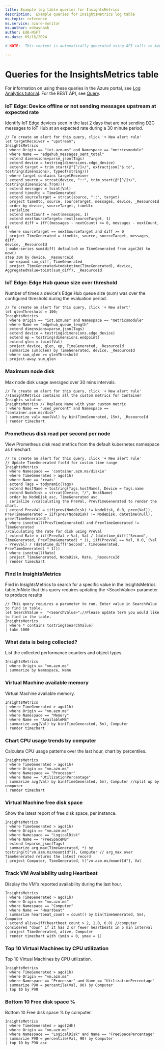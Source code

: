 ```yaml
---
title: Example log table queries for InsightsMetrics
description:  Example queries for InsightsMetrics log table
ms.topic: reference
ms.service: azure-monitor
ms.author: edbaynash
author: EdB-MSFT
ms.date: 09/16/2024

# NOTE:  This content is automatically generated using API calls to Azure. Any edits made on these files will be overwritten in the next run of the script. 

---
```


# Queries for the InsightsMetrics table

For information on using these queries in the Azure portal, see [Log Analytics tutorial](/azure/azure-monitor/logs/log-analytics-tutorial). For the REST API, see [Query](/rest/api/loganalytics/query).


### IoT Edge: Device offline or not sending messages upstream at expected rate  


Identify IoT Edge devices seen in the last 2 days that are not sending D2C messages to IoT Hub at an expected rate during a 30 minute period.  

```query
// To create an alert for this query, click '+ New alert rule'
let targetReceiver = "upstream";
InsightsMetrics
| where Origin == "iot.azm.ms" and Namespace == "metricsmodule"
| where Name == "edgehub_messages_sent_total"
| extend dimensions=parse_json(Tags)
| extend device = tostring(dimensions.edge_device)
| extend target = trim_start(@"[^/]+/", extractjson("$.to", 
tostring(dimensions), typeof(string)))
| where target contains targetReceiver
| extend source = strcat(device, "::", trim_start(@"[^/]+/", 
tostring(dimensions.from)))
| extend messages = toint(Val)
| extend timeUtc = TimeGenerated
| extend sourceTarget = strcat(source, "::", target)
| project timeUtc, source, sourceTarget, messages, device, _ResourceId
| order by device, sourceTarget, timeUtc
| serialize
| extend nextCount = next(messages, 1)
| extend nextSourceTarget= next(sourceTarget, 1)
| extend diff = iff((messages - nextCount) >= 0, messages - nextCount, 0)
| where sourceTarget == nextSourceTarget and diff >= 0
| project TimeGenerated = timeUtc, source, sourceTarget, messages, diff, 
device, _ResourceId
| make-series sum(diff) default=0 on TimeGenerated from ago(2d) to now() 
step 30m by device, _ResourceId
| mv-expand sum_diff, TimeGenerated
| project TimeGenerated=todatetime(TimeGenerated), device, 
AggregatedValue=toint(sum_diff), _ResourceId
```



### IoT Edge: Edge Hub queue size over threshold  


Number of times a device's Edge Hub queue size (sum) was over the configured threshold during the evaluation period.  

```query
// To create an alert for this query, click '+ New alert' 
let qlenThreshold = 100;
InsightsMetrics
| where Origin == "iot.azm.ms" and Namespace == "metricsmodule"
| where Name == "edgehub_queue_length"
| extend dimensions=parse_json(Tags)
| extend device = tostring(dimensions.edge_device)
| extend ep = tostring(dimensions.endpoint)
| extend qlen = toint(Val)
| project device, qlen, ep, TimeGenerated, _ResourceId
| summarize sum(qlen) by TimeGenerated, device, _ResourceId
| where sum_qlen >= qlenThreshold
| project-away sum_qlen
```



### Maximum node disk   


Max node disk usage averaged over 30 mins intervals.  

```query
// To create an alert for this query, click '+ New alert rule'
//InsightMetrics contains all the custom metrics for Container Insights solution
InsightsMetrics // Replace Name with your custom metric
| where Name == "used_percent" and Namespace == "container.azm.ms/disk" 
| summarize val= max(Val) by bin(TimeGenerated, 15m), _ResourceId
| render timechart
```



### Prometheus disk read per second per node  


View Prometheus disk read metrics from the default kubernetes namespace as timechart.  

```query
// To create an alert for this query, click '+ New alert rule'
// Update TimeGenerated field for custom time range
InsightsMetrics
| where Namespace == 'container.azm.ms/diskio'
| where TimeGenerated > ago(1h)
| where Name == 'reads'
| extend Tags = todynamic(Tags)
| extend HostName = tostring(Tags.hostName), Device = Tags.name
| extend NodeDisk = strcat(Device, "/", HostName)
| order by NodeDisk asc, TimeGenerated asc
| serialize //calculating the PreVal, PrevTimeGenerated to render the chart.
| extend PrevVal = iif(prev(NodeDisk) != NodeDisk, 0.0, prev(Val)), PrevTimeGenerated = iif(prev(NodeDisk) != NodeDisk, datetime(null), prev(TimeGenerated))
| where isnotnull(PrevTimeGenerated) and PrevTimeGenerated != TimeGenerated
//Calculating the rate for disk using PreVal
| extend Rate = iif(PrevVal > Val, Val / (datetime_diff('Second', TimeGenerated, PrevTimeGenerated) * 1), iif(PrevVal == Val, 0.0, (Val - PrevVal) / (datetime_diff('Second', TimeGenerated, PrevTimeGenerated) * 1)))
| where isnotnull(Rate)
| project TimeGenerated, NodeDisk, Rate, _ResourceId
| render timechart
```



### Find In InsightsMetrics  


Find in InsightsMetrics to search for a specific value in the InsightsMetrics table./nNote that this query requires updating the \<SeachValue\> parameter to produce results  

```query
// This query requires a parameter to run. Enter value in SearchValue to find in table.
let SearchValue =  "<SearchValue>";//Please update term you would like to find in the table.
InsightsMetrics
| where * contains tostring(SearchValue)
| take 1000
```



### What data is being collected?  


List the collected performance counters and object types.  

```query
InsightsMetrics
| where Origin == "vm.azm.ms"
| summarize by Namespace, Name
```



### Virtual Machine available memory  


Virtual Machine available memory.  

```query
InsightsMetrics
| where TimeGenerated > ago(1h)
| where Origin == "vm.azm.ms"
| where Namespace == "Memory"
| where Name == "AvailableMB"
| summarize avg(Val) by bin(TimeGenerated, 5m), Computer
| render timechart 
```



### Chart CPU usage trends by computer  


Calculate CPU usage patterns over the last hour, chart by percentiles.  

```query
InsightsMetrics
| where TimeGenerated > ago(1h)
| where Origin == "vm.azm.ms"
| where Namespace == "Processor"
| where Name == "UtilizationPercentage"
| summarize avg(Val) by bin(TimeGenerated, 5m), Computer //split up by computer
| render timechart
```



### Virtual Machine free disk space   


Show the latest report of free disk space, per instance.  

```query
InsightsMetrics
| where TimeGenerated > ago(1h)
| where Origin == "vm.azm.ms"
| where Namespace == "LogicalDisk"
| where Name == "FreeSpaceMB"
| extend t=parse_json(Tags)
| summarize arg_max(TimeGenerated, *) by tostring(t["vm.azm.ms/mountId"]), Computer // arg_max over TimeGenerated returns the latest record
| project Computer, TimeGenerated, t["vm.azm.ms/mountId"], Val
```



### Track VM Availability using Heartbeat   


Display the VM's reported availability during the last hour.  

```query
InsightsMetrics
| where TimeGenerated > ago(1h)
| where Origin == "vm.azm.ms"
| where Namespace == "Computer"
| where Name == "Heartbeat"
| summarize heartbeat_count = count() by bin(TimeGenerated, 5m), Computer
| extend alive=iff(heartbeat_count > 2, 1.0, 0.0) //computer considered "down" if it has 2 or fewer heartbeats in 5 min interval
| project TimeGenerated, alive, Computer
| render timechart with (ymin = 0, ymax = 1) 
```



### Top 10 Virtual Machines by CPU utilization  


Top 10 Virtual Machines by CPU utilization.  

```query
InsightsMetrics
| where TimeGenerated > ago(1h)
| where Origin == "vm.azm.ms"
| where Namespace == "Processor" and Name == "UtilizationPercentage"
| summarize P90 = percentile(Val, 90) by Computer
| top 10 by P90
```



### Bottom 10 Free disk space %  


Bottom 10 Free disk space % by computer.  

```query
InsightsMetrics
| where TimeGenerated > ago(24h)
| where Origin == "vm.azm.ms"
| where Namespace == "LogicalDisk" and Name == "FreeSpacePercentage"
| summarize P90 = percentile(Val, 90) by Computer
| top 10 by P90 asc
```

